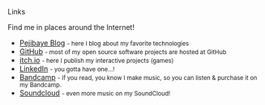 Links

Find me in places around the Internet!

*   [Pejibaye Blog](https://kaeruct.github.io/) <small>- here I blog about my favorite technologies</small>
*   [GitHub](https://github.com/KaeruCT) <small>- most of my open source software projects are hosted at GitHub</small>
*   [itch.io](https://kaeruct.itch.io/) <small>- here I publish my interactive projects (games)</small>
*   [LinkedIn](https://www.linkedin.com/in/andr%C3%A9s-villarreal-57017081/) <small>- you gotta have one...!</small>
*   [Bandcamp](https://tryandy.bandcamp.com/) <small>- if you read, you know I make music, so you can listen & purchase it on my Bandcamp.</small>
*   [Soundcloud](https://soundcloud.com/try_andy/tracks) <small>- even more music on my SoundCloud!</small>
